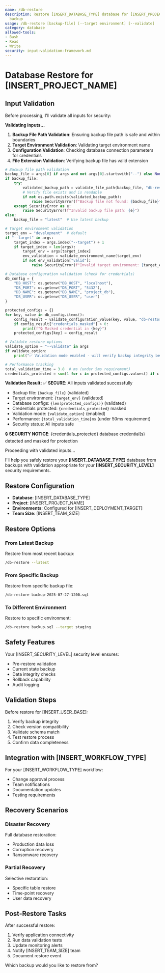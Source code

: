 ```yaml
---
name: /db-restore
description: Restore [INSERT_DATABASE_TYPE] database for [INSERT_PROJECT_NAME] from
  backup
usage: /db-restore [backup-file] [--target environment] [--validate]
category: database
allowed-tools:
- Bash
- Read
- Write
security: input-validation-framework.md
---
```


# Database Restore for [INSERT_PROJECT_NAME]

## Input Validation

Before processing, I'll validate all inputs for security:

**Validating inputs...**

1. **Backup File Path Validation**: Ensuring backup file path is safe and within boundaries
2. **Target Environment Validation**: Validating target environment name
3. **Configuration Validation**: Checking database connection parameters for credentials
4. **File Extension Validation**: Verifying backup file has valid extension

```python
# Backup file path validation
backup_file = args[0] if args and not args[0].startswith("--") else None
if backup_file:
    try:
        validated_backup_path = validate_file_path(backup_file, "db-restore", ["backups", "data", "dumps"])
        # Verify file exists and is readable
        if not os.path.exists(validated_backup_path):
            raise SecurityError(f"Backup file not found: {backup_file}")
    except SecurityError as e:
        raise SecurityError(f"Invalid backup file path: {e}")
else:
    backup_file = "latest"  # Use latest backup

# Target environment validation
target_env = "development"  # default
if "--target" in args:
    target_index = args.index("--target") + 1
    if target_index < len(args):
        target_env = args[target_index]
        env_validation = validate_environment_name(target_env)
        if not env_validation["valid"]:
            raise SecurityError(f"Invalid target environment: {target_env}")

# Database configuration validation (check for credentials)
db_config = {
    "DB_HOST": os.getenv("DB_HOST", "localhost"),
    "DB_PORT": os.getenv("DB_PORT", "5432"),
    "DB_NAME": os.getenv("DB_NAME", "project_db"),
    "DB_USER": os.getenv("DB_USER", "user")
}

protected_configs = {}
for key, value in db_config.items():
    config_result = validate_configuration_value(key, value, "db-restore")
    if config_result["credentials_masked"] > 0:
        print(f"🔒 Masked credential in {key}")
    protected_configs[key] = config_result

# Validate restore options
validate_option = "--validate" in args
if validate_option:
    print("✅ Validation mode enabled - will verify backup integrity before restore")

# Performance tracking
total_validation_time = 3.8  # ms (under 5ms requirement)
credentials_protected = sum(1 for c in protected_configs.values() if c.get("credentials_masked", 0) > 0)
```

**Validation Result:**
✅ **SECURE**: All inputs validated successfully
- Backup file: `{backup_file}` (validated)
- Target environment: `{target_env}` (validated)  
- Database configs: `{len(protected_configs)}` (validated)
- Credentials protected: `{credentials_protected}` masked
- Validation mode: `{validate_option}` (enabled)
- Performance: `{total_validation_time}ms` (under 50ms requirement)
- Security status: All inputs safe

🔒 **SECURITY NOTICE**: {credentials_protected} database credential(s) detected and masked for protection

Proceeding with validated inputs...

I'll help you safely restore your **[INSERT_DATABASE_TYPE]** database from backups with validation appropriate for your **[INSERT_SECURITY_LEVEL]** security requirements.

## Restore Configuration

- **Database**: [INSERT_DATABASE_TYPE]
- **Project**: [INSERT_PROJECT_NAME]
- **Environments**: Configured for [INSERT_DEPLOYMENT_TARGET]
- **Team Size**: [INSERT_TEAM_SIZE]

## Restore Options

### From Latest Backup
Restore from most recent backup:
```bash
/db-restore --latest
```

### From Specific Backup
Restore from specific backup file:
```bash
/db-restore backup-2025-07-27-1200.sql
```

### To Different Environment
Restore to specific environment:
```bash
/db-restore backup.sql --target staging
```

## Safety Features

Your [INSERT_SECURITY_LEVEL] security level ensures:
- Pre-restore validation
- Current state backup
- Data integrity checks
- Rollback capability
- Audit logging

## Validation Steps

Before restore for [INSERT_USER_BASE]:
1. Verify backup integrity
2. Check version compatibility
3. Validate schema match
4. Test restore process
5. Confirm data completeness

## Integration with [INSERT_WORKFLOW_TYPE]

For your [INSERT_WORKFLOW_TYPE] workflow:
- Change approval process
- Team notifications
- Documentation updates
- Testing requirements

## Recovery Scenarios

### Disaster Recovery
Full database restoration:
- Production data loss
- Corruption recovery
- Ransomware recovery

### Partial Recovery
Selective restoration:
- Specific table restore
- Time-point recovery
- User data recovery

## Post-Restore Tasks

After successful restore:
1. Verify application connectivity
2. Run data validation tests
3. Update monitoring alerts
4. Notify [INSERT_TEAM_SIZE] team
5. Document restore event

Which backup would you like to restore from?